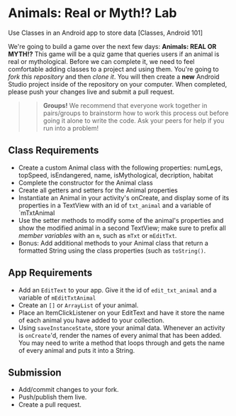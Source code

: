 # Animals: Real or Myth!? Lab

Use Classes in an Android app to store data [Classes, Android 101]

We're going to build a game over the next few days: **Animals: REAL OR MYTH!?** This game will be a quiz game that queries users if an animal is real or mythological. Before we can complete it, we need to feel comfortable adding classes to a project and using them. You're going to _fork this repository_ and then _clone it_. You will then create a **new** Android Studio project inside of the repository on your computer. When completed, please push your changes live and submit a pull request.

>> **Groups!** We recommend that everyone work together in pairs/groups to brainstorm how to work this process out before going it alone to write the code. Ask your peers for help if you run into a problem!

## Class Requirements

* Create a custom Animal class with the following properties: numLegs, topSpeed, isEndangered, name, isMythological, decription, habitat
* Complete the constructor for the Animal class
* Create all getters and setters for the Animal  properties
* Instantiate an Animal in your activity's onCreate, and display some of its properties in a TextView with an id of `txt_animal` and a variable of `mTxtAnimal
* Use the setter methods to modify some of the animal's properties and show the modified animal in a second TextView; make sure to prefix all _member variables_ with an `m`, such as `mTxt` or `mEditTxt`.
* Bonus: Add additional methods to your Animal class that return a formatted String using the class properties (such as `toString()`.

## App Requirements

* Add an `EditText` to your app. Give it the id of `edit_txt_animal` and a variable of `mEditTxtAnimal`
* Create an `[]` or `ArrayList` of your animal.
* Place an ItemClickListener on your EditText and have it store the name of each animal you have added to your collection.
* Using `saveInstanceState`, store your animal data. Whenever an activity is `onCreate`'d, render the names of every animal that has been added. You may need to write a method that loops through and gets the name of every animal and puts it into a String.

## Submission

* Add/commit changes to your fork.
* Push/publish them live.
* Create a pull request.
